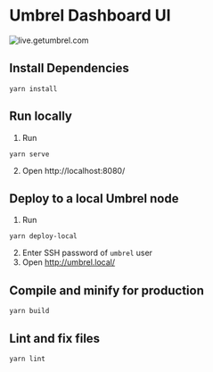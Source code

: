 # Umbrel Dashboard UI
![live.getumbrel.com](https://github.com/getumbrel/umbrel-dashboard/workflows/live.getumbrel.com/badge.svg?branch=master)

## Install Dependencies
```
yarn install
```

## Run locally
1. Run
```
yarn serve
```
2. Open http://localhost:8080/ 

## Deploy to a local Umbrel node
1. Run 
```
yarn deploy-local
```
2. Enter SSH password of `umbrel` user
3. Open http://umbrel.local/

## Compile and minify for production
```
yarn build
```

## Lint and fix files
```
yarn lint
```